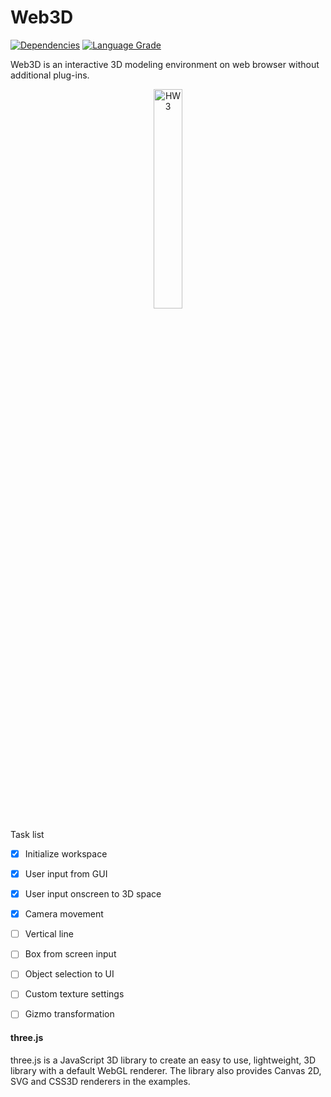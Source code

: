 Web3D
========

[![Dependencies][dependencies]][dependencies-url]
[![Language Grade][lgtm]][lgtm-url]

Web3D is an interactive 3D modeling environment on web browser without additional plug-ins. 

<div align="center">
	<img width="30%" height="30%" src="https://github.com/bennettoh/web3d/tree/master/img/web3d_animated.gif" alt="HW3">
</div>

Task list

- [x] Initialize workspace
- [x] User input from GUI
- [x] User input onscreen to 3D space
- [x] Camera movement
- [ ] Vertical line
- [ ] Box from screen input
- [ ] Object selection to UI
- [ ] Custom texture settings
- [ ] Gizmo transformation


#### three.js ####

three.js is a JavaScript 3D library to create an easy to use, lightweight, 3D library with a default WebGL renderer. The library also provides Canvas 2D, SVG and CSS3D renderers in the examples.

[dependencies]: https://img.shields.io/david/mrdoob/three.js.svg
[dependencies-url]: https://david-dm.org/mrdoob/three.js
[lgtm]: https://img.shields.io/lgtm/grade/javascript/g/mrdoob/three.js.svg?label=code%20quality
[lgtm-url]: https://lgtm.com/projects/g/mrdoob/three.js/
